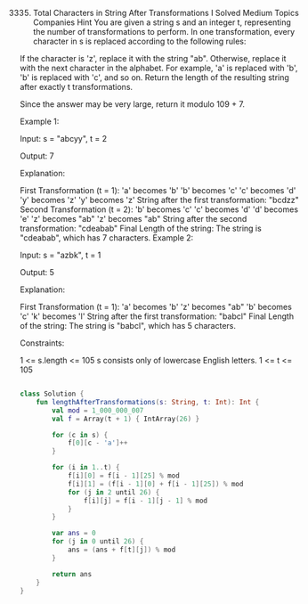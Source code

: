 3335. Total Characters in String After Transformations I
Solved
Medium
Topics
Companies
Hint
You are given a string s and an integer t, representing the number of transformations to perform. In one transformation, every character in s is replaced according to the following rules:

If the character is 'z', replace it with the string "ab".
Otherwise, replace it with the next character in the alphabet. For example, 'a' is replaced with 'b', 'b' is replaced with 'c', and so on.
Return the length of the resulting string after exactly t transformations.

Since the answer may be very large, return it modulo 109 + 7.

 

Example 1:

Input: s = "abcyy", t = 2

Output: 7

Explanation:

First Transformation (t = 1):
'a' becomes 'b'
'b' becomes 'c'
'c' becomes 'd'
'y' becomes 'z'
'y' becomes 'z'
String after the first transformation: "bcdzz"
Second Transformation (t = 2):
'b' becomes 'c'
'c' becomes 'd'
'd' becomes 'e'
'z' becomes "ab"
'z' becomes "ab"
String after the second transformation: "cdeabab"
Final Length of the string: The string is "cdeabab", which has 7 characters.
Example 2:

Input: s = "azbk", t = 1

Output: 5

Explanation:

First Transformation (t = 1):
'a' becomes 'b'
'z' becomes "ab"
'b' becomes 'c'
'k' becomes 'l'
String after the first transformation: "babcl"
Final Length of the string: The string is "babcl", which has 5 characters.
 

Constraints:

1 <= s.length <= 105
s consists only of lowercase English letters.
1 <= t <= 105

```kt

class Solution {
    fun lengthAfterTransformations(s: String, t: Int): Int {
        val mod = 1_000_000_007
        val f = Array(t + 1) { IntArray(26) }

        for (c in s) {
            f[0][c - 'a']++
        }

        for (i in 1..t) {
            f[i][0] = f[i - 1][25] % mod
            f[i][1] = (f[i - 1][0] + f[i - 1][25]) % mod
            for (j in 2 until 26) {
                f[i][j] = f[i - 1][j - 1] % mod
            }
        }

        var ans = 0
        for (j in 0 until 26) {
            ans = (ans + f[t][j]) % mod
        }

        return ans
    }
}

```

